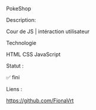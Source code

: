 PokeShop 

Description: 

Cour de JS  | intéraction utilisateur 

Technologie 

HTML
CSS
JavaScript

Statut : 

✅ fini 


Liens : 

https://github.com/FionaVrt